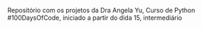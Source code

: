 Repositório com os projetos da Dra Angela Yu, Curso de Python #100DaysOfCode, iniciado a partir do dida 15, intermediário
